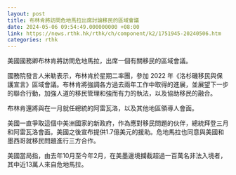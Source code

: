 ```yaml
---
layout: post
title: 布林肯將訪問危地馬拉出席討論移民的區域會議
date: 2024-05-06 09:54:49.000000000 +08:00
link: https://news.rthk.hk/rthk/ch/component/k2/1751945-20240506.htm
categories: rthk
---
```


美國國務卿布林肯將訪問危地馬拉，出席一個有關移民的區域會議。

國務院發言人米勒表示，布林肯於星期二率團，參加 2022 年《洛杉磯移民與保護宣言》區域會議。布林肯將強調各方過去兩年工作中取得的進展，並展望下一步的聯合行動，加強人道的移民管理和強而有力的執法，以及協助移民的融合。

布林肯還將與在一月就任總統的阿雷瓦洛，以及其他地區領導人會面。

美國一直爭取這個中美洲國家的新政府，作為應對移民問題的伙伴，總統拜登三月和阿雷瓦洛會面。美國之後宣布提供1.7億美元的援助。危地馬拉也同意與美國和墨西哥就移民問題進行三方合作。

美國當局指，由去年10月至今年2月，在美墨邊境攔截超過一百萬名非法入境者，其中近13萬人來自危地馬拉。
